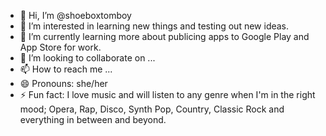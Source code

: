 - 👋 Hi, I’m @shoeboxtomboy
- 👀 I’m interested in learning new things and testing out new ideas.
- 🌱 I’m currently learning more about publicing apps to Google Play and App Store for work.
- 💞️ I’m looking to collaborate on ...
- 📫 How to reach me ...
- 😄 Pronouns: she/her
- ⚡ Fun fact: I love music and will listen to any genre when I'm in the right mood; Opera, Rap, Disco, Synth Pop, Country, Classic Rock and everything in between and beyond. 

<!---
shoeboxtomboy/shoeboxtomboy is a ✨ special ✨ repository because its `README.md` (this file) appears on your GitHub profile.
You can click the Preview link to take a look at your changes.
--->
